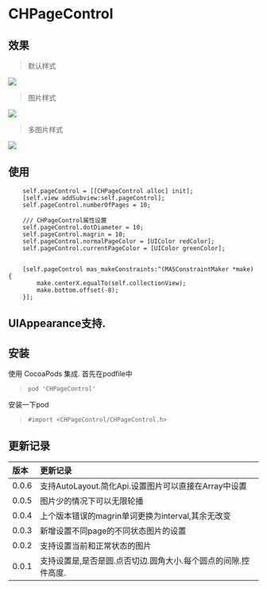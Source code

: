 # CHPageControl

## 效果

> 默认样式

![](https://github.com/MeteoriteMan/Assets/blob/master/gif/CHPageControl-iPhone%208.gif?raw=true)

> 图片样式

![](https://github.com/MeteoriteMan/Assets/blob/master/gif/CHPageControl-Style1-iPhone%20X%20Max.gif?raw=true)

> 多图片样式

![](https://github.com/MeteoriteMan/Assets/blob/master/gif/CHPageControl-Style2-iPhone%20X%20Max.gif?raw=true)

## 使用

```
    self.pageControl = [[CHPageControl alloc] init];
    [self.view addSubview:self.pageControl];
    self.pageControl.numberOfPages = 10;
    
    /// CHPageControl属性设置
    self.pageControl.dotDiameter = 10;
    self.pageControl.magrin = 10;
    self.pageControl.normalPageColor = [UIColor redColor];
    self.pageControl.currentPageColor = [UIColor greenColor];
    
    
    [self.pageControl mas_makeConstraints:^(MASConstraintMaker *make) {
        make.centerX.equalTo(self.collectionView);
        make.bottom.offset(-8);
    }];

```

## UIAppearance支持.

## 安装

使用 CocoaPods 集成. 首先在podfile中

> `pod 'CHPageControl'`

安装一下pod

> `#import <CHPageControl/CHPageControl.h>`

## 更新记录

|版本|更新记录|
|:--|:--|
|0.0.6|支持AutoLayout.简化Api.设置图片可以直接在Array中设置|
|0.0.5|图片少的情况下可以无限轮播|
|0.0.4|上个版本错误的magrin单词更换为interval,其余无改变|
|0.0.3|新增设置不同page的不同状态图片的设置|
|0.0.2|支持设置当前和正常状态的图片|
|0.0.1|支持设置是,是否是圆.点否切边.圆角大小.每个圆点的间隙.控件高度.|
